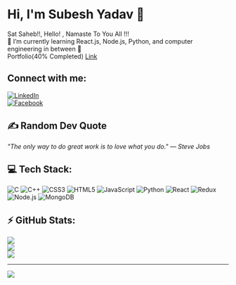 # Hi, I'm Subesh Yadav 👋
Sat Saheb!!, Hello! , Namaste To You All !!!<br>
🌱 I’m currently learning React.js, Node.js, Python, and computer engineering in between 🤣  
Portfolio(40% Completed) <a href='https://www.subeshyadav.com.np/'>Link</a>
## Connect with me:
[![LinkedIn](https://img.shields.io/badge/LinkedIn-%230077B5.svg?logo=linkedin&logoColor=white)](https://linkedin.com/in/subeshyadav3)  
[![Facebook](https://img.shields.io/badge/Facebook-%231877F2.svg?logo=facebook&logoColor=white)](https://www.facebook.com/subesh.yadav.54772/)


## ✍️ Random Dev Quote
_"The only way to do great work is to love what you do." — Steve Jobs_

## 💻 Tech Stack:
![C](https://img.shields.io/badge/c-%2300599C.svg?style=for-the-badge&logo=c&logoColor=white) ![C++](https://img.shields.io/badge/c++-%2300599C.svg?style=for-the-badge&logo=c%2B%2B&logoColor=white) ![CSS3](https://img.shields.io/badge/css3-%231572B6.svg?style=for-the-badge&logo=css3&logoColor=white) ![HTML5](https://img.shields.io/badge/html5-%23E34F26.svg?style=for-the-badge&logo=html5&logoColor=white) ![JavaScript](https://img.shields.io/badge/javascript-%23323330.svg?style=for-the-badge&logo=javascript&logoColor=%23F7DF1E) ![Python](https://img.shields.io/badge/python-3670A0?style=for-the-badge&logo=python&logoColor=ffdd54) ![React](https://img.shields.io/badge/react-%2320232a.svg?style=for-the-badge&logo=react&logoColor=%2361DAFB) ![Redux](https://img.shields.io/badge/redux-%23593d88.svg?style=for-the-badge&logo=redux&logoColor=white) ![Node.js](https://img.shields.io/badge/Node.js-%2342855B.svg?style=for-the-badge&logo=node.js&logoColor=white) ![MongoDB](https://img.shields.io/badge/MongoDB-%2347A248.svg?style=for-the-badge&logo=mongodb&logoColor=white)

## ⚡ GitHub Stats:
![](https://github-readme-stats.vercel.app/api?username=subeshyadav3&theme=radical&hide_border=false&include_all_commits=false&count_private=false)<br/>
![](https://github-readme-streak-stats.herokuapp.com/?user=subeshyadav3&theme=radical&hide_border=false)<br/>
![](https://github-readme-stats.vercel.app/api/top-langs/?username=subeshyadav3&theme=radical&hide_border=false&include_all_commits=false&count_private=false&layout=compact)

---

[![](https://visitcount.itsvg.in/api?id=subeshyadav3&icon=0&color=0)](https://visitcount.itsvg.in)

<!-- Proudly created with GPRM ( https://gprm.itsvg.in ) -->

